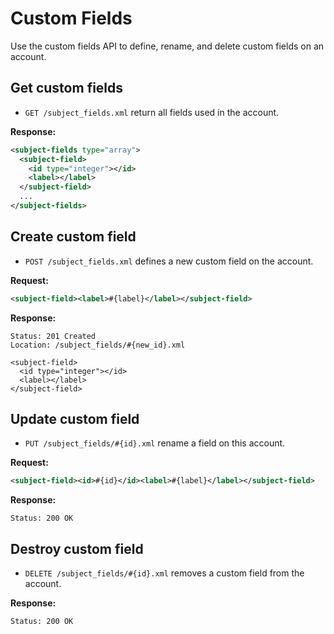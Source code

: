 Custom Fields
=============

Use the custom fields API to define, rename, and delete custom fields on an account.

Get custom fields
-----------------

* `GET /subject_fields.xml` return all fields used in the account.

**Response:**

``` xml
<subject-fields type="array">
  <subject-field>
    <id type="integer"></id>
    <label></label>
  </subject-field>
  ...
</subject-fields>
```

Create custom field
-------------------

* `POST /subject_fields.xml` defines a new custom field on the account.

**Request:**

``` xml
<subject-field><label>#{label}</label></subject-field>
```

**Response:**

    Status: 201 Created
    Location: /subject_fields/#{new_id}.xml

    <subject-field>
      <id type="integer"></id>
      <label></label>
    </subject-field>


Update custom field
-------------------

* `PUT /subject_fields/#{id}.xml` rename a field on this account.

**Request:**

``` xml
<subject-field><id>#{id}</id><label>#{label}</label></subject-field>
```

**Response:**

    Status: 200 OK


Destroy custom field
--------------------

* `DELETE /subject_fields/#{id}.xml` removes a custom field from the account.

**Response:**

    Status: 200 OK
